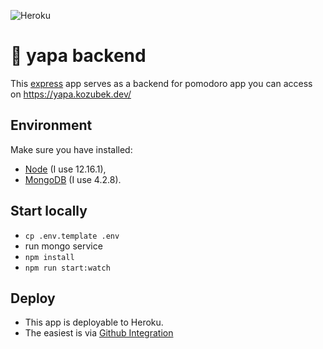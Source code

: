 ![Heroku](https://pyheroku-badge.herokuapp.com/?app=yapa-server&style=flat)

# 🍅 yapa backend

This [express](https://expressjs.com/) app serves as a backend for pomodoro app you can access on https://yapa.kozubek.dev/

## Environment

Make sure you have installed:

- [Node](https://nodejs.org/) (I use 12.16.1),
- [MongoDB](https://www.mongodb.com/) (I use 4.2.8).

## Start locally

- `cp .env.template .env`
- run mongo service
- `npm install`
- `npm run start:watch`

## Deploy

- This app is deployable to Heroku.
- The easiest is via [Github Integration](https://devcenter.heroku.com/articles/github-integration)
